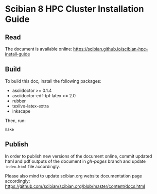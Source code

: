 # Scibian 8 HPC Cluster Installation Guide

## Read

The document is available online:
https://scibian.github.io/scibian-hpc-install-guide

## Build

To build this doc, install the following packages:

* asciidoctor >= 0.1.4
* asciidoctor-edf-tpl-latex >= 2.0
* rubber
* texlive-latex-extra
* inkscape

Then, run:

```
make
```

## Publish

In order to publish new versions of the document online, commit updated html
and pdf outputs of the document in *gh-pages* branch and update `index.html`
file accordingly.

Please also mind to update scibian.org website documentation page accordingly:
https://github.com/scibian/scibian.org/blob/master/content/docs.html
